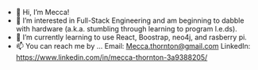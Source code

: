 - 👋 Hi, I’m Mecca!
- 👀 I’m interested in Full-Stack Engineering and am beginning to dabble with hardware (a.k.a. stumbling through learning to program l.e.ds).
- 🌱 I’m currently learning to use React, Boostrap, neo4j, and rasberry pi.
- 📫 You can reach me by ...
      Email: Mecca.thornton@gmail.com
      LinkedIn: https://www.linkedin.com/in/mecca-thornton-3a9388205/

<!---
MeccaJai/MeccaJai is a ✨ special ✨ repository because its `README.md` (this file) appears on your GitHub profile.
You can click the Preview link to take a look at your changes.
--->
